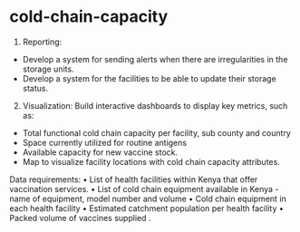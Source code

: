 # cold-chain-capacity
1. Reporting:
-	Develop a system for sending alerts when there are irregularities in the storage units.
-	Develop a system for the facilities to be able to update their storage status.
  
2. Visualization: 
Build interactive dashboards to display key metrics, such as:
-	Total functional cold chain capacity per facility, sub county and country
-	Space currently utilized for routine antigens
-	Available capacity for new vaccine stock.
-	Map to visualize facility locations with cold chain capacity attributes.

Data requirements:
•	List of health facilities within Kenya that offer vaccination services.
•	List of cold chain equipment available in Kenya - name of equipment, model number and volume
•	Cold chain equipment in each health facility
•	Estimated catchment population per health facility
•	Packed volume of vaccines supplied .
